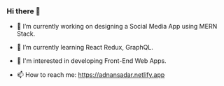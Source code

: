 ### Hi there 👋



- 🔭 I’m currently working on designing a Social Media App using MERN Stack.
 
- 🌱 I’m currently learning React Redux, GraphQL.
 
- 💬 I'm interested in developing Front-End Web Apps.

- 📫 How to reach me: https://adnansadar.netlify.app

